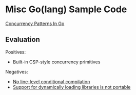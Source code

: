 # Misc Go(lang) Sample Code

[Concurrency Patterns In Go](https://www.youtube.com/watch?v=YEKjSzIwAdA)

## Evaluation

Positives:

- Built-in CSP-style concurrency primitives

Negatives:

- [No line-level conditional compilation](https://stackoverflow.com/questions/38950909/c-style-conditional-compilation-in-golang)
- [Support for dynamically loading libraries is not portable](https://golang.org/pkg/plugin/)

